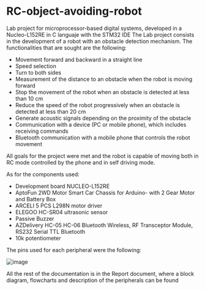 # RC-object-avoiding-robot
Lab project for microprocessor-based digital systems, developed in a Nucleo-L152RE in C languaje with the STM32 IDE
The Lab project consists in the development of a robot with an obstacle detection mechanism. The functionalities that are sought are the following:

  - Movement forward and backward in a straight line
  - Speed selection
  - Turn to both sides
  - Measurement of the distance to an obstacle when the robot is moving forward
  - Stop the movement of the robot when an obstacle is detected at less than 10 cm
  - Reduce the speed of the robot progressively when an obstacle is detected at less than 20 cm
  - Generate acoustic signals depending on the proximity of the obstacle
  - Communication with a device (PC or mobile phone), which includes receiving commands
  - Bluetooth communication with a mobile phone that controls the robot movement
  
All goals for the project were met and the robot is capable of moving both in RC mode controlled by the phone and in self driving mode. 

As for the components used: 
- Development board NUCLEO-L152RE 
- AptoFun 2WD Motor Smart Car Chassis for Arduino- with 2 Gear Motor and Battery Box
- ARCELI 5 PCS L298N  motor driver
- ELEGOO HC-SR04 ultrasonic sensor
- Passive Buzzer
- AZDelivery HC-05 HC-06 Bluetooth Wireless, RF Transceptor Module, RS232 Serial TTL Bluetooth
- 10k potentiometer

The pins used for each peripheral were the following: 

![image](https://user-images.githubusercontent.com/75577062/235641612-61ee64b7-379e-4464-baad-91b4353d0e8d.png)

All the rest of the documentation is in the Report document, where a block diagram, flowcharts and description of the peripherals can be found
